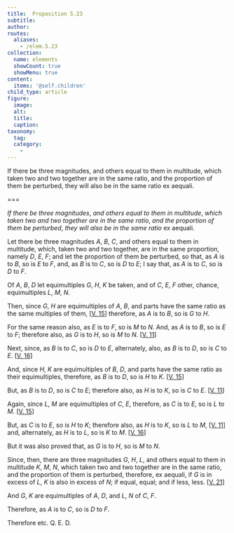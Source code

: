 ```yaml
---
title:  Proposition 5.23
subtitle: 
author:
routes:
  aliases:
    - /elem.5.23
collection:
  name: elements
  showCount: true
  showMenu: true
content:
  items: '@self.children'
child_type: article
figure:
  image:
  alt:
  title:
  caption:
taxonomy:
  tag:
  category:
    - 
---
```


<p><emph>If there be three magnitudes</emph>, <emph>and others equal to them in multitude</emph>, <emph>which taken two and two together are in the same ratio</emph>, <emph>and the proportion of them be perturbed</emph>, <emph>they will also be in the same ratio</emph>
       <foreign lang="la">ex aequali</foreign>. </p>

===

<p><em>If there be three magnitudes</em>, <em>and others equal to them in multitude</em>, <em>which taken two and two together are in the same ratio</em>, <em>and the proportion of them be perturbed</em>, <em>they will also be in the same ratio</em>
       <foreign lang="la">ex aequali</foreign>. </p>

<p>Let there be three magnitudes <em>A</em>, <em>B</em>, <em>C</em>, and others equal to them in multitude, which, taken two and two together, are in the same proportion, namely <em>D</em>, <em>E</em>, <em>F</em>; and let the proportion of them be perturbed, so that, <span class="center">as <em>A</em> is to <em>B</em>, so is <em>E</em> to <em>F</em>,</span> and, as <em>B</em> is to <em>C</em>, so is <em>D</em> to <em>E</em>; I say that, as <em>A</em> is to <em>C</em>, so is <em>D</em> to <em>F</em>. 
      </p>

<p>Of <em>A</em>, <em>B</em>, <em>D</em> let equimultiples <em>G</em>, <em>H</em>, <em>K</em> be taken, and of <em>C</em>, <em>E</em>, <em>F</em> other, chance, equimultiples <em>L</em>, <em>M</em>, <em>N</em>. </p>

<p>Then, since <em>G</em>, <em>H</em> are equimultiples of <em>A</em>, <em>B</em>, and parts have the same ratio as the same multiples of them, [<a href="/elem.5.15">V. 15</a>] <span class="center">therefore, as <em>A</em> is to <em>B</em>, so is <em>G</em> to <em>H</em>.</span>
      </p>

<p>For the same reason also, <span class="center">as <em>E</em> is to <em>F</em>, so is <em>M</em> to <em>N</em>.</span> And, as <em>A</em> is to <em>B</em>, so is <em>E</em> to <em>F</em>; <span class="center">therefore also, as <em>G</em> is to <em>H</em>, so is <em>M</em> to <em>N</em>. [<a href="/elem.5.11">V. 11</a>]</span>
      </p>

<p>Next, since, as <em>B</em> is to <em>C</em>, so is <em>D</em> to <em>E</em>, alternately, also, as <em>B</em> is to <em>D</em>, so is <em>C</em> to <em>E</em>. [<a href="/elem.5.16">V. 16</a>] </p>

<p>And, since <em>H</em>, <em>K</em> are equimultiples of <em>B</em>, <em>D</em>, and parts have the same ratio as their equimultiples, <span class="center">therefore, as <em>B</em> is to <em>D</em>, so is <em>H</em> to <em>K</em>. [<a href="/elem.5.15">V. 15</a>]</span>
       <pb n="182"/></p>

<p>But, as <em>B</em> is to <em>D</em>, so is <em>C</em> to <em>E</em>; <span class="center">therefore also, as <em>H</em> is to <em>K</em>, so is <em>C</em> to <em>E</em>. [<a href="/elem.5.11">V. 11</a>]</span>
      </p>

<p>Again, since <em>L</em>, <em>M</em> are equimultiples of <em>C</em>, <em>E</em>, <span class="center">therefore, as <em>C</em> is to <em>E</em>, so is <em>L</em> to <em>M</em>. [<a href="/elem.5.15">V. 15</a>]</span>
      </p>

<p>But, as <em>C</em> is to <em>E</em>, so is <em>H</em> to <em>K</em>; <span class="center">therefore also, as <em>H</em> is to <em>K</em>, so is <em>L</em> to <em>M</em>, [<a href="/elem.5.11">V. 11</a>]</span> and, alternately, as <em>H</em> is to <em>L</em>, so is <em>K</em> to <em>M</em>. [<a href="/elem.5.16">V. 16</a>] </p>

<p>But it was also proved that, <span class="center">as <em>G</em> is to <em>H</em>, so is <em>M</em> to <em>N</em>.</span>
      </p>

<p>Since, then, there are three magnitudes <em>G</em>, <em>H</em>, <em>L</em>, and others equal to them in multitude <em>K</em>, <em>M</em>, <em>N</em>, which taken two and two together are in the same ratio, and the proportion of them is perturbed, therefore, <foreign lang="la">ex aequali</foreign>, if <em>G</em> is in excess of <em>L</em>, <em>K</em> is also in excess of <em>N</em>; if equal, equal; and if less, less. [<a href="/elem.5.21">V. 21</a>] </p>

<p>And <em>G</em>, <em>K</em> are equimultiples of <em>A</em>, <em>D</em>, and <em>L</em>, <em>N</em> of <em>C</em>, <em>F</em>. </p>

<p>Therefore, as <em>A</em> is to <em>C</em>, so is <em>D</em> to <em>F</em>. </p>

<p>Therefore etc. Q. E. D.</p>
